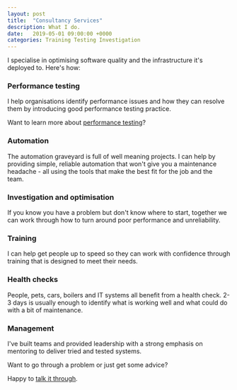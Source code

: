 ```yaml
---
layout: post
title:  "Consultancy Services"
description: What I do.
date:   2019-05-01 09:00:00 +0000
categories: Training Testing Investigation 
---
```

I specialise in optimising software quality and the infrastructure it's deployed to. Here's how:
 
### Performance testing
I help organisations identify performance issues and how they can resolve them by introducing good performance testing practice.
 
Want to learn more about [performance testing](../performance-testing/)?
 
### Automation
The automation graveyard is full of well meaning projects. I can help by providing simple, reliable automation that won't give you a maintenance headache - all using the tools that make the best fit for the job and the team.
 
### Investigation and optimisation
If you know you have a problem but don't know where to start, together we can work through how to turn around poor performance and unreliability.
 
### Training
I can help get people up to speed so they can work with confidence through training that is designed to meet their needs.

### Health checks
People, pets, cars, boilers and IT systems all benefit from a health check. 2-3 days is usually enough to identify what is working well and what could do with a bit of maintenance.

### Management
I've built teams and provided leadership with a strong emphasis on mentoring to deliver tried and tested systems.

Want to go through a problem or just get some advice?

Happy to [talk it through](https://www.linkedin.com/in/howard-osborne).